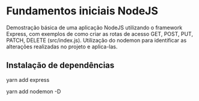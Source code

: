 # Fundamentos iniciais NodeJS

 Demostração básica de uma aplicação NodeJS utilizando o framework Express, com exemplos de como criar as rotas de acesso GET, POST, PUT, PATCH, DELETE (src/index.js).
Utilização do nodemon para identificar as alterações realizadas no projeto e aplica-las.

## Instalação de dependências
yarn add express
<p>
yarn add nodemon -D




